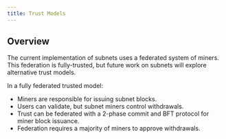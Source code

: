 ```yaml
---
title: Trust Models
---
```


## Overview

The current implementation of subnets uses a federated system of miners. This federation is fully-trusted, but future work on subnets will explore alternative trust models.

In a fully federated trusted model:

- Miners are responsible for issuing subnet blocks.
- Users can validate, but subnet miners control withdrawals.
- Trust can be federated with a 2-phase commit and BFT protocol for miner block issuance.
- Federation requires a majority of miners to approve withdrawals.